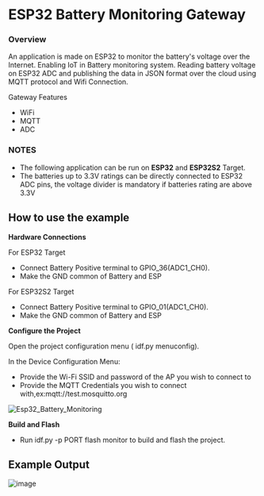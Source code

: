# ESP32 Battery Monitoring Gateway


### Overview 
An application is made on ESP32 to monitor the battery's voltage over the Internet. Enabling IoT in Battery monitoring system.
Reading battery voltage on ESP32 ADC and publishing the data in JSON format over the cloud using MQTT protocol and Wifi 
Connection.

Gateway Features
* WiFi
* MQTT
* ADC

### NOTES
* The following application can be run on **ESP32** and **ESP32S2** Target.
* The batteries up to 3.3V ratings can be directly connected to ESP32 ADC pins, the voltage divider is mandatory if batteries
rating are above 3.3V


## How to use the example

 **Hardware Connections**

 For ESP32 Target
* Connect Battery Positive terminal to GPIO_36(ADC1_CH0).
* Make the GND common of Battery and ESP

 For ESP32S2 Target
* Connect Battery Positive terminal to GPIO_01(ADC1_CH0).
* Make the GND common of Battery and ESP

**Configure the Project**

Open the project configuration menu ( idf.py menuconfig).

In the Device Configuration Menu:
* Provide the Wi-Fi SSID and password of the AP you wish to connect to
* Provide the MQTT Credentials you wish to connect with,ex:mqtt://test.mosquitto.org


![Esp32_Battery_Monitoring](https://user-images.githubusercontent.com/42150715/173247536-c4a6a4b3-ff5c-4541-945a-b4b66561cbac.png)

**Build and Flash**
* Run idf.py -p PORT flash monitor to build and flash the project.



## Example Output

![image](https://user-images.githubusercontent.com/42150715/173294716-287c5c3d-f59a-462e-b2d9-b4304a05220d.png)














